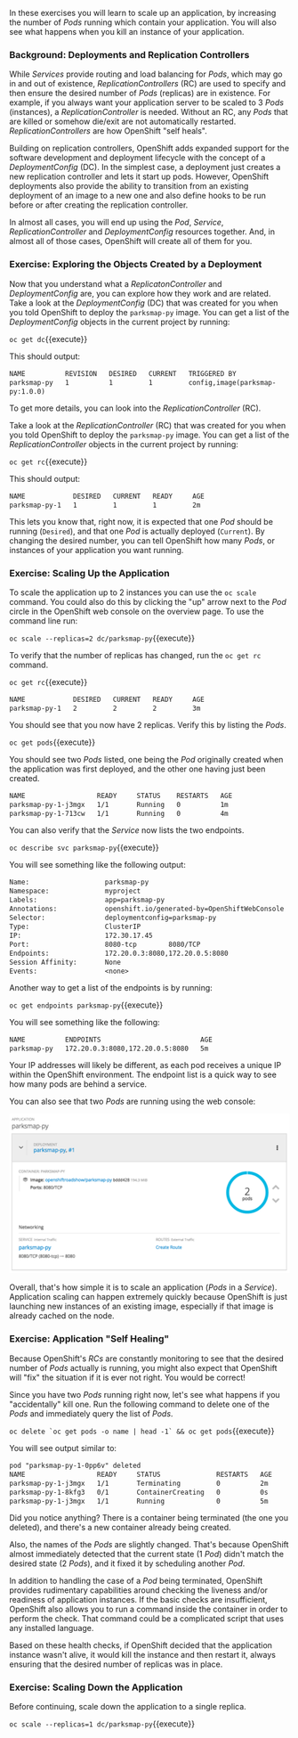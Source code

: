 
In these exercises you will learn to scale up an application, by increasing the number of *Pods* running which contain your application. You will also see what happens when you kill an instance of your application.

### Background: Deployments and Replication Controllers

While *Services* provide routing and load balancing for *Pods*, which may go in and
out of existence, *ReplicationControllers* (RC) are used to specify and then
ensure the desired number of *Pods* (replicas) are in existence. For example, if
you always want your application server to be scaled to 3 *Pods* (instances), a
*ReplicationController* is needed. Without an RC, any *Pods* that are killed or
somehow die/exit are not automatically restarted. *ReplicationControllers* are
how OpenShift "self heals".

Building on replication controllers, OpenShift adds expanded support for the
software development and deployment lifecycle with the concept of a *DeploymentConfig* (DC).
In the simplest case, a deployment just creates a new replication controller and
lets it start up pods. However, OpenShift deployments also provide the ability
to transition from an existing deployment of an image to a new one and also define hooks to be run before or after creating the replication controller.

In almost all cases, you will end up using the *Pod*, *Service*,
*ReplicationController* and *DeploymentConfig* resources together. And, in
almost all of those cases, OpenShift will create all of them for you.

### Exercise: Exploring the Objects Created by a Deployment

Now that you understand what a *ReplicatonController* and
*DeploymentConfig* are, you can explore how they work and are related. Take a
look at the *DeploymentConfig* (DC) that was created for you when you told
OpenShift to deploy the `parksmap-py` image. You can get a list of the *DeploymentConfig* objects in the current project by running:

``oc get dc``{{execute}}

This should output:

```
NAME          REVISION   DESIRED   CURRENT   TRIGGERED BY
parksmap-py   1          1         1         config,image(parksmap-py:1.0.0)
```

To get more details, you can look into the *ReplicationController* (RC).

Take a look at the *ReplicationController* (RC) that was created for you when
you told OpenShift to deploy the `parksmap-py` image. You can get a list of the *ReplicationController* objects in the current project by running:

``oc get rc``{{execute}}

This should output:

```
NAME            DESIRED   CURRENT   READY     AGE
parksmap-py-1   1         1         1         2m
```

This lets you know that, right now, it is expected that one *Pod* should be running
(`Desired`), and that one *Pod* is actually deployed (`Current`). By changing
the desired number, you can tell OpenShift how many *Pods*, or instances of your application you want running.

### Exercise: Scaling Up the Application

To scale the application up to 2 instances you can use
the `oc scale` command. You could also do this by clicking the "up" arrow next to
the *Pod* circle in the OpenShift web console on the overview page. To use the command line run:

``oc scale --replicas=2 dc/parksmap-py``{{execute}}

To verify that the number of replicas has changed, run the ``oc get rc`` command.

``oc get rc``{{execute}}

```
NAME            DESIRED   CURRENT   READY     AGE
parksmap-py-1   2         2         2         3m
```

You should see that you now have 2 replicas. Verify this by listing the *Pods*.

``oc get pods``{{execute}}

You should see two *Pods* listed, one being the *Pod* originally created when the application was first deployed, and the other one having just been created.

```
NAME                  READY     STATUS    RESTARTS   AGE
parksmap-py-1-j3mgx   1/1       Running   0          1m
parksmap-py-1-713cw   1/1       Running   0          4m
```

You can also verify that the *Service* now lists the two endpoints.

``oc describe svc parksmap-py``{{execute}}

You will see something like the following output:

```
Name:                   parksmap-py
Namespace:              myproject
Labels:                 app=parksmap-py
Annotations:            openshift.io/generated-by=OpenShiftWebConsole
Selector:               deploymentconfig=parksmap-py
Type:                   ClusterIP
IP:                     172.30.17.45
Port:                   8080-tcp        8080/TCP
Endpoints:              172.20.0.3:8080,172.20.0.5:8080
Session Affinity:       None
Events:                 <none>
```

Another way to get a list of the endpoints is by running:

``oc get endpoints parksmap-py``{{execute}}

You will see something like the following:

```
NAME          ENDPOINTS                         AGE
parksmap-py   172.20.0.3:8080,172.20.0.5:8080   5m
```

Your IP addresses will likely be different, as each pod receives a unique IP
within the OpenShift environment. The endpoint list is a quick way to see how
many pods are behind a service.

You can also see that two *Pods* are running using the web console:

![Application Scaling](../../assets/training/tutorial-1/03-overview-of-scaled-application.png)

Overall, that's how simple it is to scale an application (*Pods* in a
*Service*). Application scaling can happen extremely quickly because OpenShift
is just launching new instances of an existing image, especially if that image
is already cached on the node.

### Exercise: Application "Self Healing"

Because OpenShift's *RCs* are constantly monitoring to see that the desired number
of *Pods* actually is running, you might also expect that OpenShift will "fix" the
situation if it is ever not right. You would be correct!

Since you have two *Pods* running right now, let's see what happens if you
"accidentally" kill one. Run the following command to delete one of the *Pods* and immediately query the list of *Pods*.

``oc delete `oc get pods -o name | head -1` && oc get pods``{{execute}}

You will see output similar to:


```
pod "parksmap-py-1-0pp6v" deleted
NAME                  READY     STATUS              RESTARTS   AGE
parksmap-py-1-j3mgx   1/1       Terminating         0          2m
parksmap-py-1-8kfg3   0/1       ContainerCreating   0          0s
parksmap-py-1-j3mgx   1/1       Running             0          5m
```

Did you notice anything? There is a container being terminated (the one you deleted),
and there's a new container already being created.

Also, the names of the *Pods* are slightly changed.
That's because OpenShift almost immediately detected that the current state (1
*Pod*) didn't match the desired state (2 *Pods*), and it fixed it by scheduling
another *Pod*.

In addition to handling the case of a *Pod* being terminated, OpenShift provides rudimentary capabilities around checking the
liveness and/or readiness of application instances. If the basic checks are
insufficient, OpenShift also allows you to run a command inside the container in
order to perform the check. That command could be a complicated script that uses
any installed language.

Based on these health checks, if OpenShift decided that the
application instance wasn't alive, it would kill the instance and then restart
it, always ensuring that the desired number of replicas was in place.

### Exercise: Scaling Down the Application

Before continuing, scale down the application to a single replica.

``oc scale --replicas=1 dc/parksmap-py``{{execute}}
